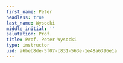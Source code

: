 ```yaml
---
first_name: Peter
headless: true
last_name: Wysocki
middle_initial: ''
salutation: Prof.
title: Prof. Peter Wysocki
type: instructor
uid: a6beb8de-5f07-c831-563e-1e48a6396e1a
---
```

